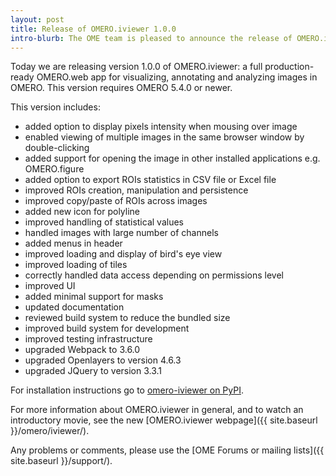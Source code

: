 ```yaml
---
layout: post
title: Release of OMERO.iviewer 1.0.0
intro-blurb: The OME team is pleased to announce the release of OMERO.iviewer 1.0.0
---
```

Today we are releasing version 1.0.0 of OMERO.iviewer: a full production-ready
OMERO.web app for visualizing, annotating and analyzing images in OMERO. This
version requires OMERO 5.4.0 or newer.

This version includes:

- added option to display pixels intensity when mousing over image
- enabled viewing of multiple images in the same browser window by
  double-clicking
- added support for opening the image in other installed applications e.g.
  OMERO.figure
- added option to export ROIs statistics in CSV file or Excel file
- improved ROIs creation, manipulation and persistence
- improved copy/paste of ROIs across images
- added new icon for polyline
- improved handling of statistical values
- handled images with large number of channels
- added menus in header
- improved loading and display of bird's eye view
- improved loading of tiles
- correctly handled data access depending on permissions level
- improved UI
- added minimal support for masks
- updated documentation
- reviewed build system to reduce the bundled size
- improved build system for development
- improved testing infrastructure
- upgraded Webpack to 3.6.0
- upgraded Openlayers to version 4.6.3
- upgraded JQuery to version 3.3.1

For installation instructions go to
[omero-iviewer on PyPI](https://pypi.python.org/pypi/omero-iviewer/).

For more information about OMERO.iviewer in general, and to watch an
introductory movie, see the new
[OMERO.iviewer webpage]({{ site.baseurl }}/omero/iviewer/).

Any problems or comments, please use the [OME Forums or mailing lists]({{ site.baseurl }}/support/).
